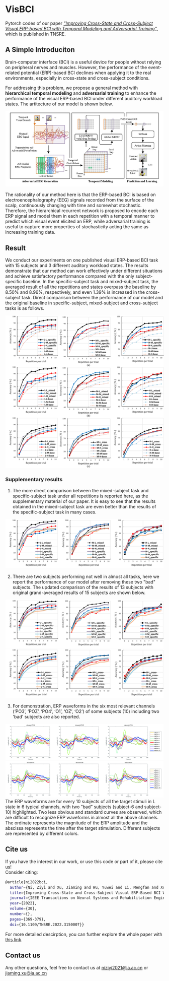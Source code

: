 # VisBCI
Pytorch codes of our paper [*"Improving Cross-State and Cross-Subject Visual ERP-based BCI with Temporal Modeling and Adversarial Training"*](https://doi.org/10.1109/TNSRE.2022.3150007), which is published in TNSRE. 

## A Simple Introduciton 
Brain-computer interface (BCI) is a useful device for people without relying on peripheral nerves and muscles. However, the performance of the event-related potential (ERP)-based BCI declines when applying it to the real environments, especially in cross-state and cross-subject conditions. 

For addressing this problem, we propose a general method with **hierarchical temporal modeling** and **adversarial training** to enhance the performance of the visual ERP-based BCI under different auditory workload states. The artitecture of our model is shown below.

<div align=center><img src="https://github.com/aispeech-lab/VisBCI/blob/main/assets/framework.jpg"></div>
 
The rationality of our method here is that the ERP-based BCI is based on electroencephalography (EEG) signals recorded from the surface of the scalp, continuously changing with time and somewhat stochastic. Therefore, the hierarchical recurrent network is proposed to encode each ERP signal and model them in each repetition with a temporal manner to predict which visual event elicited an ERP, while adversarial training is useful to capture more properties of stochasticity acting the same as increasing training data.

## Result                                                                
We conduct our experiments on one published visual ERP-based BCI task with 15 subjects and 3 different auditory workload states. The results demonstrate that our method can work effectively under different situations and achieve satisfactory performance compared with the only subject-specific baseline. In the specific-subject task and mixed-subject task, the averaged result of all the repetitions and states overpass the baseline by 8.50% and 8.96%, respectively, and even 1.39% is increased in the cross-subject task. Direct comparison between the performance of our model and the original baseline in specific-subject, mixed-subject and cross-subject tasks is as follows. 
<div align=center><img src="https://github.com/aispeech-lab/VisBCI/blob/main/assets/acc-all.png"></div>

### Supplementary results
1. The more direct comparison between the mixed-subject task and specific-subject task under all repetitions is reported here, as the supplementary material of our paper. It is easy to see that the results obtained in the mixed-subject task are even better than the results of the specific-subject task in many cases.
<div align=center><img src="https://github.com/aispeech-lab/VisBCI/blob/main/assets/mixed_compare_specific.png"></div>

2. There are two subjects performing not well in almost all tasks, here we report the performance of our model after removing these two "bad" subjects. The updated comparison of the results of 13 subjects with original grand-averaged results of 15 subjects are shown below. 
<div align=center><img src="https://github.com/aispeech-lab/VisBCI/blob/main/assets/specific-2.png"></div>
<div align=center><img src="https://github.com/aispeech-lab/VisBCI/blob/main/assets/cross-2.png"></div>

3. For demonstration, ERP waveforms in the six most relevant channels (‘PO3’, ‘POZ’, ‘PO4’, ‘O1’, ‘OZ’, ‘O2’) of some subjects (10) including two 'bad' subjects are also reported.
<div align=center><img src="https://github.com/aispeech-lab/VisBCI/blob/main/assets/waveform-1~3.jpg"></div>
<div align=center><img src="https://github.com/aispeech-lab/VisBCI/blob/main/assets/waveform-4~6.jpg"></div>
The ERP waveforms are for every 10 subjects of all the target stimuli in L state in 6 typical channels, with two ”bad” subjects (subject-6 and subject-10) highlighted. Two less obvious and standard curves are observed, which are difficult to recognize ERP waveforms in almost all the above channels. The ordinate represents the magnitude of
the ERP amplitude and the abscissa represents the time after the target stimulation. Different subjects are represented by different colors.

## Cite us
If you have the interest in our work, or use this code or part of it, please cite us!  
Consider citing:
```bash
@article{ni2022bci,  
  author={Ni, Ziyi and Xu, Jiaming and Wu, Yuwei and Li, Mengfan and Xu, Guizhi and Xu, Bo},
  title={Improving Cross-State and Cross-Subject Visual ERP-Based BCI With Temporal Modeling and Adversarial Training},  
  journal={IEEE Transactions on Neural Systems and Rehabilitation Engineering},
  year={2022},
  volume={30},
  number={},
  pages={369-379},
  doi={10.1109/TNSRE.2022.3150007}}
```
For more detailed descirption, you can further explore the whole paper with [this link](https://doi.org/10.1109/TNSRE.2022.3150007).  

## Contact us
Any other questions, feel free to contact us at niziyi2021@ia.ac.cn or jiaming.xu@ia.ac.cn 


